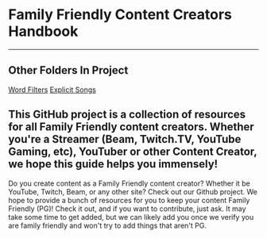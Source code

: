 # Family Friendly Content Creators Handbook
---

## Other Folders In Project
[Word Filters](https://kensonplays.github.io/Family-Friendly-Content-Creators-Handbook/WordFilters/)
[Explicit Songs](https://kensonplays.github.io/Family-Friendly-Content-Creators-Handbook/ExplicitSongs/)

## This GitHub project is a collection of resources for all Family Friendly content creators. Whether you're a Streamer (Beam, Twitch.TV, YouTube Gaming, etc), YouTuber or other Content Creator, we hope this guide helps you immensely!

Do you create content as a Family Friendly content creator? Whether it be YouTube, Twitch, Beam, or any other site? Check out our Github project. We hope to provide a bunch of resources for you to keep your content Family Friendly (PG)! Check it out, and if you want to contribute, just ask. It may take some time to get added, but we can likely add you once we verify you are family friendly and won't try to add things that aren't PG.
